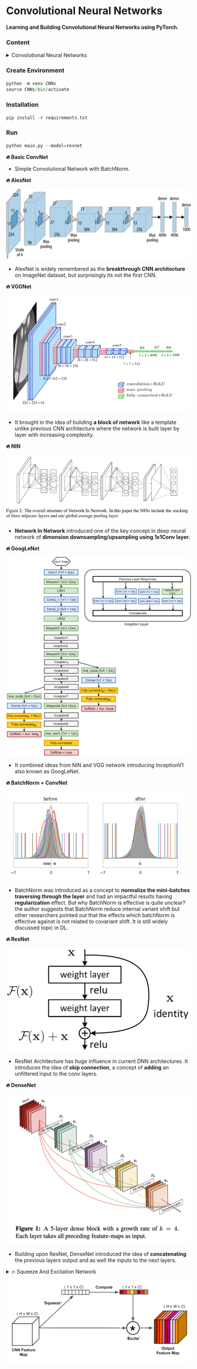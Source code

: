 # Convolutional Neural Networks

**Learning and Building Convolutional Neural Networks using PyTorch.**

### Content

<details>
  <summary> Convolutional Neural Networks</summary>
      🔥 Basic ConvNet
      <br>
      🔥 AlexNet
      <br>
      🔥 VGGNet
      <br>
      🔥 NIN
      <br>
      🔥 GoogLeNet
      <br>
      🔥 BatchNorm + ConvNet
      <br>
      🔥 ResNet
      <br>
      🔥 DenseNet
      <br>
      🔥 Squeeze and Excitation Network
      <br>
      🚀 EfficientNet Network
      <br>
      🚀 MLPMixer Network
      <br>
</details>

### Create Environment
```python
python -m venv CNNs 
source CNNs/bin/activate 
```

### Installation
```python
pip install -r requirements.txt
```

### Run
```python
python main.py --model=resnet
```

**🔥 Basic ConvNet**

  - Simple Convolutional Network with BatchNorm.

**🔥 AlexNet**

  ![AlexNet Block](Images/alexnet.png)

  - AlexNet is widely remembered as the **breakthrough CNN architecture** on ImageNet dataset, but surprisingly its not the first CNN.

**🔥 VGGNet**

  ![VGGNet Block](Images/vggnet.png)

  - It brought in the idea of buliding **a block of network** like a template unlike previous CNN architecture where the network is built layer by layer with increasing complexity.

**🔥 NIN**

  ![NIN Block](Images/nin.png)

  - **Network In Network** introduced one of the key concept in deep neural network of **dimension downsampling/upsampling using 1x1Conv layer.**

**🔥 GoogLeNet**

  ![GoogLeNet Block](Images/googlenet.png)

  - It combined ideas from NIN and VGG network introducing InceptionV1 also known as GoogLeNet. 

**🔥 BatchNorm + ConvNet**

  ![BatchNorm Block](Images/batchnorm.png)

  - BatchNorm was introduced as a concept to **normalize the mini-batches traversing through the layer** and had an impactful results having **regularization** effect. But why BatchNorm is effective is quite unclear? the author suggests that BatchNorm reduce internal variant shift but other researchers  pointed out that the effects which batchNorm is effective against is not related to covariant shift. It is still widely discussed topic in DL.

**🔥 ResNet**

  ![ResNet Block](Images/resnet.png)

  - ResNet Architecture has huge influence in current DNN architectures. It introduces the idea of **skip connection**, a concept of **adding** an unfiltered input to the conv layers.

**🔥 DenseNet**

  ![DenseNet Block](Images/Densenet.png)

  - Building upon ResNet, DenseNet introduced the idea of **concatenating** the previous layers output and as well the inputs to the next layers.

<details>
<summary>🔥 Squeeze And Excitation Network</summary>
<p>Squeeze and Excitation Network
A typical convolution network has kernels running through image channels and combining
the feature maps generated per channel. For each channel, we'll have separate kernel which
learns the weights through backpropagation.
  
The idea is to understand the interdependencies between channels of the images by explicitly
modeling on it and hence to make the network sensitive to informative features which is further
exploited in the next set of transformation.

  * Squeeze(Global Information Embedding) operation converts feature maps into single value per channel.
  * Excitation(Adaptive Recalibration) operation converts this single value into per-channel weight.

  Squeeze turns (C x H x W) into (C x 1 x 1) using Global Average Pooling.
  
  Excitation turns (C x 1 x 1) into (C x H x W) channel weights using 2 FC layer with activation function
  inbetween, then which is expanded as same size as input.

  Rescale the output from excitation operation into feature maps as earlier.

  Based on the depth of the network, the role played by SE operation is differs. At early layers,
it excites shared low level representation irrespective of the classes. But in later stage, SE 
network responds differently based input class.
SE Block is simple and is added with existing CNN architecture to enhance the performance like 
ResNet or Inception V1 etc.

  Reference: https://amaarora.github.io/2020/07/24/SeNet.html
</p>
</details>

![SENet Block](Images/senet.png)
